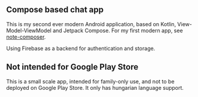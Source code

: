 ## Compose based chat app

This is my second ever modern Android application, based on Kotlin, View-Model-ViewModel and Jetpack Compose. For my first modern 
app, see [note-composer](https://github.com/Gtomika/note-composer).

Using Firebase as a backend for authentication and storage.

## Not intended for Google Play Store

This is a small scale app, intended for family-only use, and not to be deployed on Google Play Store. 
It only has hungarian language support.